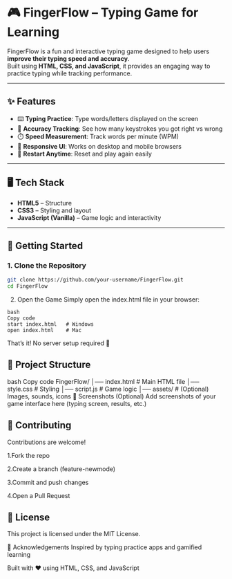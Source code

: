 # 🎮 FingerFlow – Typing Game for Learning

FingerFlow is a fun and interactive typing game designed to help users **improve their typing speed and accuracy**.  
Built using **HTML, CSS, and JavaScript**, it provides an engaging way to practice typing while tracking performance.

---

## ✨ Features
- ⌨️ **Typing Practice**: Type words/letters displayed on the screen  
- 🎯 **Accuracy Tracking**: See how many keystrokes you got right vs wrong  
- ⏱️ **Speed Measurement**: Track words per minute (WPM)  
- 🎨 **Responsive UI**: Works on desktop and mobile browsers  
- 🔄 **Restart Anytime**: Reset and play again easily  

---

## 🖥️ Tech Stack
- **HTML5** – Structure  
- **CSS3** – Styling and layout  
- **JavaScript (Vanilla)** – Game logic and interactivity  

---

## 🚀 Getting Started

### 1. Clone the Repository
```bash
git clone https://github.com/your-username/FingerFlow.git
cd FingerFlow
```
2. Open the Game
Simply open the index.html file in your browser:
```
bash
Copy code
start index.html   # Windows
open index.html    # Mac
```
That’s it! No server setup required 🚀

## 📂 Project Structure
bash
Copy code
FingerFlow/
│── index.html        # Main HTML file
│── style.css         # Styling
│── script.js         # Game logic
│── assets/           # (Optional) Images, sounds, icons
📸 Screenshots (Optional)
Add screenshots of your game interface here (typing screen, results, etc.)

## 🤝 Contributing
Contributions are welcome!

1.Fork the repo

2.Create a branch (feature-newmode)

3.Commit and push changes

4.Open a Pull Request

## 📜 License
This project is licensed under the MIT License.

🙌 Acknowledgements
Inspired by typing practice apps and gamified learning

Built with ❤️ using HTML, CSS, and JavaScript
